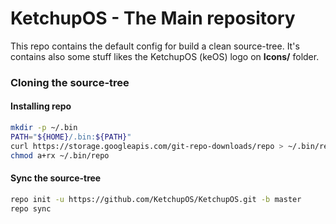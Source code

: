 # KetchupOS - The Main repository  

This repo contains the default config for build a clean source-tree.
It's contains also some stuff likes the KetchupOS (keOS) logo on **Icons/** folder.

### Cloning the source-tree
#### Installing repo

```sh
mkdir -p ~/.bin
PATH="${HOME}/.bin:${PATH}"
curl https://storage.googleapis.com/git-repo-downloads/repo > ~/.bin/repo
chmod a+rx ~/.bin/repo
```
#### Sync the source-tree

```sh
repo init -u https://github.com/KetchupOS/KetchupOS.git -b master
repo sync
```
